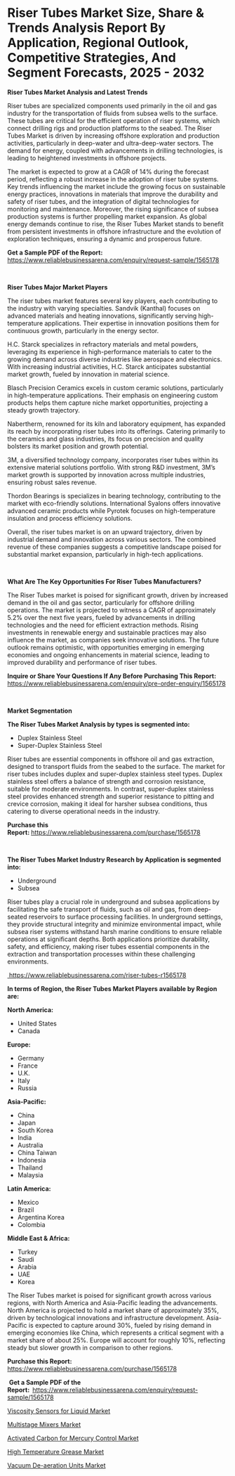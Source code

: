 <p><h1>Riser Tubes Market Size, Share & Trends Analysis Report By Application, Regional Outlook, Competitive Strategies, And Segment Forecasts, 2025 - 2032</h1></p><p><strong>Riser Tubes Market Analysis and Latest Trends</strong></p>
<p><p>Riser tubes are specialized components used primarily in the oil and gas industry for the transportation of fluids from subsea wells to the surface. These tubes are critical for the efficient operation of riser systems, which connect drilling rigs and production platforms to the seabed. The Riser Tubes Market is driven by increasing offshore exploration and production activities, particularly in deep-water and ultra-deep-water sectors. The demand for energy, coupled with advancements in drilling technologies, is leading to heightened investments in offshore projects.</p><p>The market is expected to grow at a CAGR of 14% during the forecast period, reflecting a robust increase in the adoption of riser tube systems. Key trends influencing the market include the growing focus on sustainable energy practices, innovations in materials that improve the durability and safety of riser tubes, and the integration of digital technologies for monitoring and maintenance. Moreover, the rising significance of subsea production systems is further propelling market expansion. As global energy demands continue to rise, the Riser Tubes Market stands to benefit from persistent investments in offshore infrastructure and the evolution of exploration techniques, ensuring a dynamic and prosperous future.</p></p>
<p><strong>Get a Sample PDF of the Report:&nbsp;</strong> <a href="https://www.reliablebusinessarena.com/enquiry/request-sample/1565178?utm_campaign=2195&utm_medium=2&utm_source=Github&utm_content=ia&utm_term=31032025&utm_id=riser-tubes">https://www.reliablebusinessarena.com/enquiry/request-sample/1565178</a></p>
<p>&nbsp;</p>
<p><strong>Riser Tubes Major Market Players</strong></p>
<p><p>The riser tubes market features several key players, each contributing to the industry with varying specialties. Sandvik (Kanthal) focuses on advanced materials and heating innovations, significantly serving high-temperature applications. Their expertise in innovation positions them for continuous growth, particularly in the energy sector.</p><p>H.C. Starck specializes in refractory materials and metal powders, leveraging its experience in high-performance materials to cater to the growing demand across diverse industries like aerospace and electronics. With increasing industrial activities, H.C. Starck anticipates substantial market growth, fueled by innovation in material science.</p><p>Blasch Precision Ceramics excels in custom ceramic solutions, particularly in high-temperature applications. Their emphasis on engineering custom products helps them capture niche market opportunities, projecting a steady growth trajectory.</p><p>Nabertherm, renowned for its kiln and laboratory equipment, has expanded its reach by incorporating riser tubes into its offerings. Catering primarily to the ceramics and glass industries, its focus on precision and quality bolsters its market position and growth potential.</p><p>3M, a diversified technology company, incorporates riser tubes within its extensive material solutions portfolio. With strong R&D investment, 3M’s market growth is supported by innovation across multiple industries, ensuring robust sales revenue.</p><p>Thordon Bearings is specializes in bearing technology, contributing to the market with eco-friendly solutions. International Syalons offers innovative advanced ceramic products while Pyrotek focuses on high-temperature insulation and process efficiency solutions.</p><p>Overall, the riser tubes market is on an upward trajectory, driven by industrial demand and innovation across various sectors. The combined revenue of these companies suggests a competitive landscape poised for substantial market expansion, particularly in high-tech applications.</p></p>
<p>&nbsp;</p>
<p><strong>What Are The Key Opportunities For Riser Tubes Manufacturers?</strong></p>
<p><p>The Riser Tubes market is poised for significant growth, driven by increased demand in the oil and gas sector, particularly for offshore drilling operations. The market is projected to witness a CAGR of approximately 5.2% over the next five years, fueled by advancements in drilling technologies and the need for efficient extraction methods. Rising investments in renewable energy and sustainable practices may also influence the market, as companies seek innovative solutions. The future outlook remains optimistic, with opportunities emerging in emerging economies and ongoing enhancements in material science, leading to improved durability and performance of riser tubes.</p></p>
<p><strong>Inquire or Share Your Questions If Any Before Purchasing This Report:</strong> <a href="https://www.reliablebusinessarena.com/enquiry/pre-order-enquiry/1565178?utm_campaign=2195&utm_medium=2&utm_source=Github&utm_content=ia&utm_term=31032025&utm_id=riser-tubes">https://www.reliablebusinessarena.com/enquiry/pre-order-enquiry/1565178</a></p>
<p>&nbsp;</p>
<p><strong>Market Segmentation</strong></p>
<p><strong>The Riser Tubes Market Analysis by types is segmented into:</strong></p>
<p><ul><li>Duplex Stainless Steel</li><li>Super-Duplex Stainless Steel</li></ul></p>
<p><p>Riser tubes are essential components in offshore oil and gas extraction, designed to transport fluids from the seabed to the surface. The market for riser tubes includes duplex and super-duplex stainless steel types. Duplex stainless steel offers a balance of strength and corrosion resistance, suitable for moderate environments. In contrast, super-duplex stainless steel provides enhanced strength and superior resistance to pitting and crevice corrosion, making it ideal for harsher subsea conditions, thus catering to diverse operational needs in the industry.</p></p>
<p><strong>Purchase this Report:&nbsp;</strong><a href="https://www.reliablebusinessarena.com/purchase/1565178?utm_campaign=2195&utm_medium=2&utm_source=Github&utm_content=ia&utm_term=31032025&utm_id=riser-tubes">https://www.reliablebusinessarena.com/purchase/1565178</a></p>
<p>&nbsp;</p>
<p><strong>The Riser Tubes Market Industry Research by Application is segmented into:</strong></p>
<p><ul><li>Underground</li><li>Subsea</li></ul></p>
<p><p>Riser tubes play a crucial role in underground and subsea applications by facilitating the safe transport of fluids, such as oil and gas, from deep-seated reservoirs to surface processing facilities. In underground settings, they provide structural integrity and minimize environmental impact, while subsea riser systems withstand harsh marine conditions to ensure reliable operations at significant depths. Both applications prioritize durability, safety, and efficiency, making riser tubes essential components in the extraction and transportation processes within these challenging environments.</p></p>
<p><a href="https://www.reliablebusinessarena.com/riser-tubes-r1565178?utm_campaign=2195&utm_medium=2&utm_source=Github&utm_content=ia&utm_term=31032025&utm_id=riser-tubes">&nbsp;https://www.reliablebusinessarena.com/riser-tubes-r1565178</a></p>
<p><strong>In terms of Region, the Riser Tubes Market Players available by Region are:</strong></p>
<p>
    <p> <strong> North America: </strong>
        <ul>
            <li>United States</li>
            <li>Canada</li>
        </ul>
        </p> 
    <p> <strong> Europe: </strong>
        <ul>
            <li>Germany</li>
            <li>France</li>
            <li>U.K.</li>
            <li>Italy</li>
            <li>Russia</li>
        </ul>
        </p> 
    <p> <strong> Asia-Pacific: </strong>
        <ul>
            <li>China</li>
            <li>Japan</li>
            <li>South Korea</li>
            <li>India</li>
            <li>Australia</li>
            <li>China Taiwan</li>
            <li>Indonesia</li>
            <li>Thailand</li>
            <li>Malaysia</li>
        </ul>
        </p> 
    <p> <strong> Latin America: </strong>
        <ul>
            <li>Mexico</li>
            <li>Brazil</li>
            <li>Argentina Korea</li>
            <li>Colombia</li>
        </ul>
        </p> 
    <p> <strong> Middle East & Africa: </strong>
        <ul>
            <li>Turkey</li>
            <li>Saudi</li>
            <li>Arabia</li>
            <li>UAE</li>
            <li>Korea</li>
        </ul>
    </p>
    </p>
<p><p>The Riser Tubes market is poised for significant growth across various regions, with North America and Asia-Pacific leading the advancements. North America is projected to hold a market share of approximately 35%, driven by technological innovations and infrastructure development. Asia-Pacific is expected to capture around 30%, fueled by rising demand in emerging economies like China, which represents a critical segment with a market share of about 25%. Europe will account for roughly 10%, reflecting steady but slower growth in comparison to other regions.</p></p>
<p><strong>Purchase this Report: </strong><a href="https://www.reliablebusinessarena.com/purchase/1565178?utm_campaign=2195&utm_medium=2&utm_source=Github&utm_content=ia&utm_term=31032025&utm_id=riser-tubes">https://www.reliablebusinessarena.com/purchase/1565178</a></p>
<p>&nbsp;<strong>Get a Sample PDF of the Report:&nbsp;&nbsp;</strong><a href="https://www.reliablebusinessarena.com/enquiry/request-sample/1565178?utm_campaign=2195&utm_medium=2&utm_source=Github&utm_content=ia&utm_term=31032025&utm_id=riser-tubes">https://www.reliablebusinessarena.com/enquiry/request-sample/1565178</a></p>
<p><strong></strong></p>
<p><p><a href="https://www.linkedin.com/pulse/whats-driving-viscosity-sensors-liquid-market-boom-key-growth-xt0vc?utm_campaign=2195&utm_medium=2&utm_source=Github&utm_content=ia&utm_term=31032025&utm_id=riser-tubes">Viscosity Sensors for Liquid Market</a></p><p><a href="https://www.linkedin.com/pulse/dynamics-revenue-generation-multistage-mixers-market-eupuc?utm_campaign=2195&utm_medium=2&utm_source=Github&utm_content=ia&utm_term=31032025&utm_id=riser-tubes">Multistage Mixers Market</a></p><p><a href="https://github.com/bloggglazaie/Market-Research-Report-List-1/blob/main/activated-carbon-for-mercury-control-market.md?utm_campaign=2195&utm_medium=2&utm_source=Github&utm_content=ia&utm_term=31032025&utm_id=riser-tubes">Activated Carbon for Mercury Control Market</a></p><p><a href="https://github.com/lolahberkik5/Market-Research-Report-List-1/blob/main/high-temperature-grease-market.md?utm_campaign=2195&utm_medium=2&utm_source=Github&utm_content=ia&utm_term=31032025&utm_id=riser-tubes">High Temperature Grease Market</a></p><p><a href="https://www.linkedin.com/pulse/vacuum-de-aeration-units-market-forecast-2025-2032-components-0unvc?utm_campaign=2195&utm_medium=2&utm_source=Github&utm_content=ia&utm_term=31032025&utm_id=riser-tubes">Vacuum De-aeration Units Market</a></p></p>